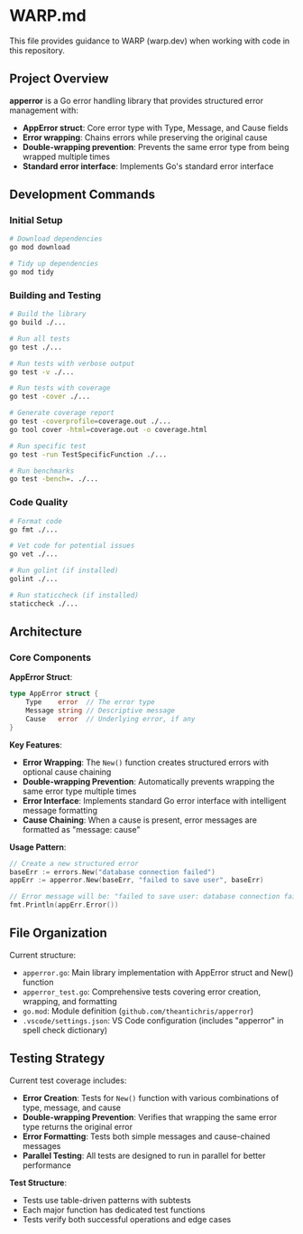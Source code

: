 # WARP.md

This file provides guidance to WARP (warp.dev) when working with code in this repository.

## Project Overview

**apperror** is a Go error handling library that provides structured error management with:

- **AppError struct**: Core error type with Type, Message, and Cause fields
- **Error wrapping**: Chains errors while preserving the original cause
- **Double-wrapping prevention**: Prevents the same error type from being wrapped multiple times
- **Standard error interface**: Implements Go's standard error interface

## Development Commands

### Initial Setup

```bash
# Download dependencies
go mod download

# Tidy up dependencies
go mod tidy
```

### Building and Testing

```bash
# Build the library
go build ./...

# Run all tests
go test ./...

# Run tests with verbose output
go test -v ./...

# Run tests with coverage
go test -cover ./...

# Generate coverage report
go test -coverprofile=coverage.out ./...
go tool cover -html=coverage.out -o coverage.html

# Run specific test
go test -run TestSpecificFunction ./...

# Run benchmarks
go test -bench=. ./...
```

### Code Quality

```bash
# Format code
go fmt ./...

# Vet code for potential issues
go vet ./...

# Run golint (if installed)
golint ./...

# Run staticcheck (if installed)
staticcheck ./...
```

## Architecture

### Core Components

**AppError Struct**:

```go
type AppError struct {
    Type    error  // The error type
    Message string // Descriptive message
    Cause   error  // Underlying error, if any
}
```

**Key Features**:

- **Error Wrapping**: The `New()` function creates structured errors with optional cause chaining
- **Double-wrapping Prevention**: Automatically prevents wrapping the same error type multiple times
- **Error Interface**: Implements standard Go error interface with intelligent message formatting
- **Cause Chaining**: When a cause is present, error messages are formatted as "message: cause"

**Usage Pattern**:

```go
// Create a new structured error
baseErr := errors.New("database connection failed")
appErr := apperror.New(baseErr, "failed to save user", baseErr)

// Error message will be: "failed to save user: database connection failed"
fmt.Println(appErr.Error())
```

## File Organization

Current structure:

- `apperror.go`: Main library implementation with AppError struct and New() function
- `apperror_test.go`: Comprehensive tests covering error creation, wrapping, and formatting
- `go.mod`: Module definition (`github.com/theantichris/apperror`)
- `.vscode/settings.json`: VS Code configuration (includes "apperror" in spell check dictionary)

## Testing Strategy

Current test coverage includes:

- **Error Creation**: Tests for `New()` function with various combinations of type, message, and cause
- **Double-wrapping Prevention**: Verifies that wrapping the same error type returns the original error
- **Error Formatting**: Tests both simple messages and cause-chained messages
- **Parallel Testing**: All tests are designed to run in parallel for better performance

**Test Structure**:

- Tests use table-driven patterns with subtests
- Each major function has dedicated test functions
- Tests verify both successful operations and edge cases
